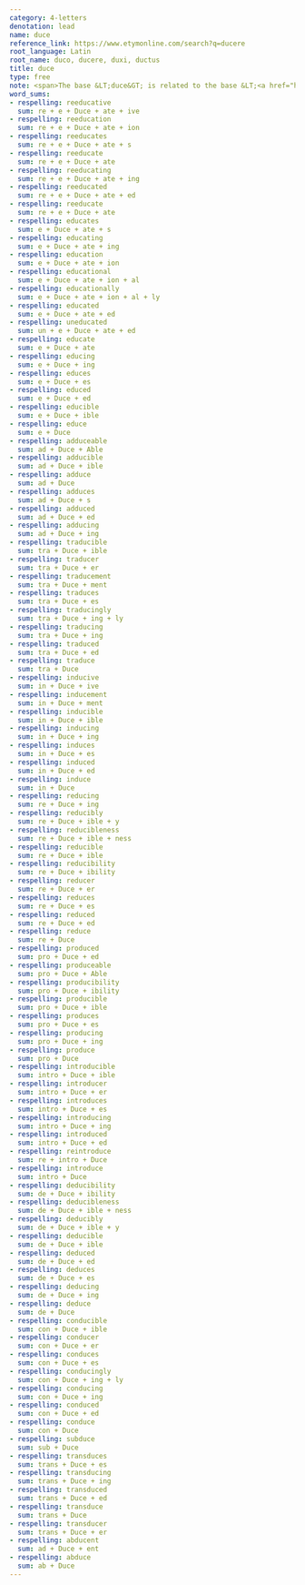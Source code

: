 ```yaml
---
category: 4-letters
denotation: lead
name: duce
reference_link: https://www.etymonline.com/search?q=ducere
root_language: Latin
root_name: duco, ducere, duxi, ductus
title: duce
type: free
note: <span>The base &LT;duce&GT; is related to the base &LT;<a href="https://swi.storyhouracademy.com/bases/4-letters/duct-ducere/">duct</a>&GT;.</span>
word_sums:
- respelling: reeducative
  sum: re + e + Duce + ate + ive
- respelling: reeducation
  sum: re + e + Duce + ate + ion
- respelling: reeducates
  sum: re + e + Duce + ate + s
- respelling: reeducate
  sum: re + e + Duce + ate
- respelling: reeducating
  sum: re + e + Duce + ate + ing
- respelling: reeducated
  sum: re + e + Duce + ate + ed
- respelling: reeducate
  sum: re + e + Duce + ate
- respelling: educates
  sum: e + Duce + ate + s
- respelling: educating
  sum: e + Duce + ate + ing
- respelling: education
  sum: e + Duce + ate + ion
- respelling: educational
  sum: e + Duce + ate + ion + al
- respelling: educationally
  sum: e + Duce + ate + ion + al + ly
- respelling: educated
  sum: e + Duce + ate + ed
- respelling: uneducated
  sum: un + e + Duce + ate + ed
- respelling: educate
  sum: e + Duce + ate
- respelling: educing
  sum: e + Duce + ing
- respelling: educes
  sum: e + Duce + es
- respelling: educed
  sum: e + Duce + ed
- respelling: educible
  sum: e + Duce + ible
- respelling: educe
  sum: e + Duce
- respelling: adduceable
  sum: ad + Duce + Able
- respelling: adducible
  sum: ad + Duce + ible
- respelling: adduce
  sum: ad + Duce
- respelling: adduces
  sum: ad + Duce + s
- respelling: adduced
  sum: ad + Duce + ed
- respelling: adducing
  sum: ad + Duce + ing
- respelling: traducible
  sum: tra + Duce + ible
- respelling: traducer
  sum: tra + Duce + er
- respelling: traducement
  sum: tra + Duce + ment
- respelling: traduces
  sum: tra + Duce + es
- respelling: traducingly
  sum: tra + Duce + ing + ly
- respelling: traducing
  sum: tra + Duce + ing
- respelling: traduced
  sum: tra + Duce + ed
- respelling: traduce
  sum: tra + Duce
- respelling: inducive
  sum: in + Duce + ive
- respelling: inducement
  sum: in + Duce + ment
- respelling: inducible
  sum: in + Duce + ible
- respelling: inducing
  sum: in + Duce + ing
- respelling: induces
  sum: in + Duce + es
- respelling: induced
  sum: in + Duce + ed
- respelling: induce
  sum: in + Duce
- respelling: reducing
  sum: re + Duce + ing
- respelling: reducibly
  sum: re + Duce + ible + y
- respelling: reducibleness
  sum: re + Duce + ible + ness
- respelling: reducible
  sum: re + Duce + ible
- respelling: reducibility
  sum: re + Duce + ibility
- respelling: reducer
  sum: re + Duce + er
- respelling: reduces
  sum: re + Duce + es
- respelling: reduced
  sum: re + Duce + ed
- respelling: reduce
  sum: re + Duce
- respelling: produced
  sum: pro + Duce + ed
- respelling: produceable
  sum: pro + Duce + Able
- respelling: producibility
  sum: pro + Duce + ibility
- respelling: producible
  sum: pro + Duce + ible
- respelling: produces
  sum: pro + Duce + es
- respelling: producing
  sum: pro + Duce + ing
- respelling: produce
  sum: pro + Duce
- respelling: introducible
  sum: intro + Duce + ible
- respelling: introducer
  sum: intro + Duce + er
- respelling: introduces
  sum: intro + Duce + es
- respelling: introducing
  sum: intro + Duce + ing
- respelling: introduced
  sum: intro + Duce + ed
- respelling: reintroduce
  sum: re + intro + Duce
- respelling: introduce
  sum: intro + Duce
- respelling: deducibility
  sum: de + Duce + ibility
- respelling: deducibleness
  sum: de + Duce + ible + ness
- respelling: deducibly
  sum: de + Duce + ible + y
- respelling: deducible
  sum: de + Duce + ible
- respelling: deduced
  sum: de + Duce + ed
- respelling: deduces
  sum: de + Duce + es
- respelling: deducing
  sum: de + Duce + ing
- respelling: deduce
  sum: de + Duce
- respelling: conducible
  sum: con + Duce + ible
- respelling: conducer
  sum: con + Duce + er
- respelling: conduces
  sum: con + Duce + es
- respelling: conducingly
  sum: con + Duce + ing + ly
- respelling: conducing
  sum: con + Duce + ing
- respelling: conduced
  sum: con + Duce + ed
- respelling: conduce
  sum: con + Duce
- respelling: subduce
  sum: sub + Duce
- respelling: transduces
  sum: trans + Duce + es
- respelling: transducing
  sum: trans + Duce + ing
- respelling: transduced
  sum: trans + Duce + ed
- respelling: transduce
  sum: trans + Duce
- respelling: transducer
  sum: trans + Duce + er
- respelling: abducent
  sum: ad + Duce + ent
- respelling: abduce
  sum: ab + Duce
---
```

